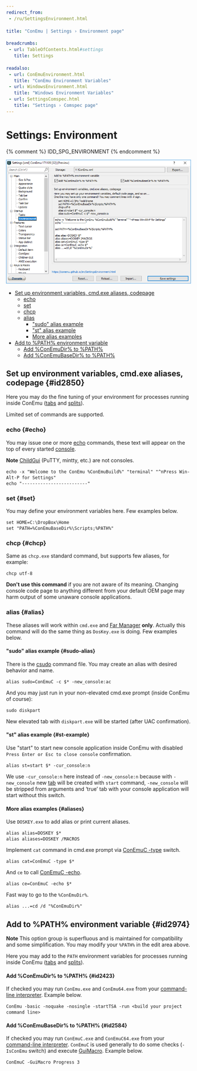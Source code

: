 ```yaml
---
redirect_from:
 - /ru/SettingsEnvironment.html

title: "ConEmu | Settings › Environment page"

breadcrumbs:
 - url: TableOfContents.html#settings
   title: Settings

readalso:
 - url: ConEmuEnvironment.html
   title: "ConEmu Environment Variables"
 - url: WindowsEnvironment.html
   title: "Windows Environment Variables"
 - url: SettingsComspec.html
   title: "Settings › Comspec page"
---
```


# Settings: Environment

{% comment %} IDD_SPG_ENVIRONMENT {% endcomment %}

![ConEmu Settings: Environment](/img/Settings-Environment.png)

* [Set up environment variables, cmd.exe aliases, codepage](#id2850)
  * [echo](#echo)
  * [set](#set)
  * [chcp](#chcp)
  * [alias](#alias)
    * ["sudo" alias example](#sudo-alias)
    * ["st" alias example](#st-example)
    * [More alias examples](#aliases)
* [Add to %PATH% environment variable](#id2974)
  * [Add %ConEmuDir% to %PATH%](#id2423)
  * [Add %ConEmuBaseDir% to %PATH%](#id2584)


## Set up environment variables, cmd.exe aliases, codepage  {#id2850}

Here you may do the fine tuning of your environment
for processes running inside ConEmu
([tabs](Tabs.html) and [splits](SplitScreen.html)).

Limited set of commands are supported.


### echo  {#echo}

You may issue one or more [echo](ConEmuC.html#EchoAndType) commands,
these text will appear on the top of every started [console](ConsoleApplication.html).

**Note** [ChildGui](ChildGui.html) (PuTTY, mintty, etc.) are not consoles.

~~~
echo -x "Welcome to the ConEmu %ConEmuBuild%" "terminal" "^nPress Win-Alt-P for Settings"
echo "-------------------------"
~~~


### set  {#set}

You may define your environment variables here. Few examples below.

~~~
set HOME=C:\DropBox\Home
set "PATH=%ConEmuBaseDir%\Scripts;%PATH%"
~~~


### chcp  {#chcp}

Same as `chcp.exe` standard command, but supports few aliases, for example:

~~~
chcp utf-8
~~~

**Don't use this command** if you are not aware of its meaning.
Changing console code page to anything different from your default OEM page
may harm output of some unaware console applications.


### alias  {#alias}

These aliases will work within `cmd.exe` and [Far Manager](FarManager.html) **only**.
Actually this command will do the same thing as `DosKey.exe` is doing.
Few examples below.


#### "sudo" alias example  {#sudo-alias}

There is the [csudo](csudo.html) command file.
You may create an alias with desired behavior and name.

~~~
alias sudo=ConEmuC -c $* -new_console:ac
~~~

And you may just run in your non-elevated cmd.exe prompt (inside ConEmu of course):

~~~
sudo diskpart
~~~

New elevated tab with `diskpart.exe` will be started (after UAC confirmation).


#### "st" alias example  {#st-example}

Use "start" to start new console application inside ConEmu
with disabled `Press Enter or Esc to close console` confirmation.

~~~
alias st=start $* -cur_console:n
~~~

We use `-cur_console:n` here instead of `-new_console:n` because
with `-new_console` new [tab](LaunchNewTab.html) will be created
with `start` command, `-new_console` will be stripped from arguments
and ‘true’ tab with your console application will start without
this switch.


#### More alias examples  {#aliases}

Use `DOSKEY.exe` to add alias or print current aliases.

~~~
alias alias=DOSKEY $*
alias aliases=DOSKEY /MACROS
~~~

Implement `cat` command in cmd.exe prompt via [ConEmuC -type](ConEmuC.html#EchoAndType) switch.

~~~
alias cat=ConEmuC -type $*
~~~

And `ce` to call [ConEmuC -echo](ConEmuC.html#EchoAndType).

~~~
alias ce=ConEmuC -echo $*
~~~

Fast way to go to the `%ConEmuDir%`.

~~~
alias ...=cd /d "%ConEmuDir%"
~~~




## Add to %PATH% environment variable  {#id2974}

**Note** This option group is superfluous and is maintained for compatibility
and some simplification. You may modify your `%PATH%` in the edit area above.

Here you may add to the `PATH` environment variables
for processes running inside ConEmu
([tabs](Tabs.html) and [splits](SplitScreen.html)).


#### Add %ConEmuDir% to %PATH%  {#id2423}

If checked you may run `ConEmu.exe` and `ConEmu64.exe`
from your [command-line interpreter](TerminalVsShell.html).
Example below.

~~~
ConEmu -basic -noquake -nosingle -startTSA -run <build your project command line>
~~~


#### Add %ConEmuBaseDir% to %PATH%  {#id2584}

If checked you may run `ConEmuC.exe` and `ConEmuC64.exe`
from your [command-line interpreter](TerminalVsShell.html).
`ConEmuC` is used generally to do some checks (`-IsConEmu` switch)
and execute [GuiMacro](GuiMacro.html). Example below.

~~~
ConEmuC -GuiMacro Progress 3
~~~
